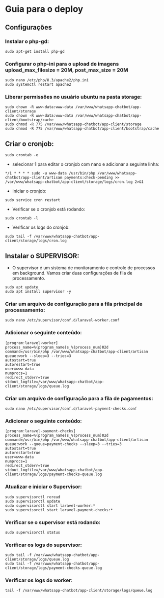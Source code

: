 # Guia para o deploy

## Configurações

### Instalar o php-gd:

`sudo apt-get install php-gd`

### Configurar o php-ini para o upload de imagens upload_max_filesize = 20M, post_max_size = 20M

```
sudo nano /etc/php/8.3/apache2/php.ini
sudo systemctl restart apache2
```

### Liberar permissões no usuário ubuntu na pasta storage:

```
sudo chown -R www-data:www-data /var/www/whatsapp-chatbot/app-client/storage
sudo chown -R www-data:www-data /var/www/whatsapp-chatbot/app-client/bootstrap/cache
sudo chmod -R 775 /var/www/whatsapp-chatbot/app-client/storage
sudo chmod -R 775 /var/www/whatsapp-chatbot/app-client/bootstrap/cache
```

## Criar o cronjob:

```
sudo crontab -e
```

- selecionar 1 para editar o cronjob com nano e adicionar a seguinte linha:

```
*/1 * * * * sudo -u www-data /usr/bin/php /var/www/whatsapp-chatbot/app-client/artisan payments:check-pending >> /var/www/whatsapp-chatbot/app-client/storage/logs/cron.log 2>&1
```

- Iniciar o cronjob:

```
sudo service cron restart
```

- Verificar se o cronjob está rodando:

```
sudo crontab -l
```

- Verificar os logs do cronjob:

```
sudo tail -f /var/www/whatsapp-chatbot/app-client/storage/logs/cron.log
```

## Instalar o SUPERVISOR:
- O supervisor é um sistema de monitoramento e controle de processos em background. Vamos criar duas configurações de fila de processamento.

```
sudo apt update
sudo apt install supervisor -y
```

### Criar um arquivo de configuração para a fila principal de processamento:

`sudo nano /etc/supervisor/conf.d/laravel-worker.conf`

### Adicionar o seguinte conteúdo:

```
[program:laravel-worker]
process_name=%(program_name)s_%(process_num)02d
command=/usr/bin/php /var/www/whatsapp-chatbot/app-client/artisan queue:work --sleep=3 --tries=3
autostart=true
autorestart=true
user=www-data
numprocs=1
redirect_stderr=true
stdout_logfile=/var/www/whatsapp-chatbot/app-client/storage/logs/queue.log
```

### Criar um arquivo de configuração para a fila de pagamentos:

`sudo nano /etc/supervisor/conf.d/laravel-payment-checks.conf`

### Adicionar o seguinte conteúdo:
```
[program:laravel-payment-checks]
process_name=%(program_name)s_%(process_num)02d
command=/usr/bin/php /var/www/whatsapp-chatbot/app-client/artisan queue:work --queue=payment-checks --sleep=3 --tries=3
autostart=true
autorestart=true
user=www-data
numprocs=1
redirect_stderr=true
stdout_logfile=/var/www/whatsapp-chatbot/app-client/storage/logs/payment-checks-queue.log
```

### Atualizar e iniciar o Supervisor:

```
sudo supervisorctl reread
sudo supervisorctl update
sudo supervisorctl start laravel-worker:*
sudo supervisorctl start laravel-payment-checks:*
```

### Verificar se o supervisor está rodando:

```
sudo supervisorctl status
```

### Verificar os logs do supervisor:

```
sudo tail -f /var/www/whatsapp-chatbot/app-client/storage/logs/queue.log
sudo tail -f /var/www/whatsapp-chatbot/app-client/storage/logs/payment-checks-queue.log
```

### Verificar os logs do  worker:
```
tail -f /var/www/whatsapp-chatbot/app-client/storage/logs/queue.log
````
